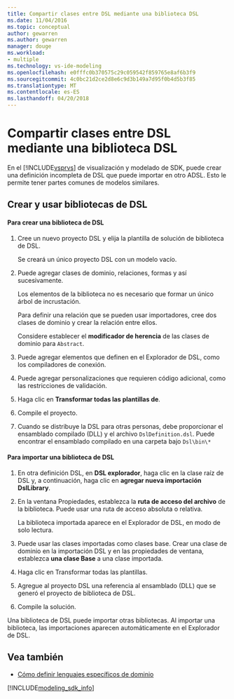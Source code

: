 ```yaml
---
title: Compartir clases entre DSL mediante una biblioteca DSL
ms.date: 11/04/2016
ms.topic: conceptual
author: gewarren
ms.author: gewarren
manager: douge
ms.workload:
- multiple
ms.technology: vs-ide-modeling
ms.openlocfilehash: e0fffc0b370575c29c059542f859765e8af6b3f9
ms.sourcegitcommit: 4c0bc21d2ce2d8e6c9d3b149a7d95f0b4d5b3f85
ms.translationtype: MT
ms.contentlocale: es-ES
ms.lasthandoff: 04/20/2018
---
```

# <a name="sharing-classes-between-dsls-by-using-a-dsl-library"></a>Compartir clases entre DSL mediante una biblioteca DSL
En el [!INCLUDE[vsprvs](../code-quality/includes/vsprvs_md.md)] de visualización y modelado de SDK, puede crear una definición incompleta de DSL que puede importar en otro ADSL. Esto le permite tener partes comunes de modelos similares.

## <a name="creating-and-using-dsl-libraries"></a>Crear y usar bibliotecas de DSL

#### <a name="to-create-a-dsl-library"></a>Para crear una biblioteca de DSL

1.  Cree un nuevo proyecto DSL y elija la plantilla de solución de biblioteca de DSL.

     Se creará un único proyecto DSL con un modelo vacío.

2.  Puede agregar clases de dominio, relaciones, formas y así sucesivamente.

     Los elementos de la biblioteca no es necesario que formar un único árbol de incrustación.

     Para definir una relación que se pueden usar importadores, cree dos clases de dominio y crear la relación entre ellos.

     Considere establecer el **modificador de herencia** de las clases de dominio para `Abstract`.

3.  Puede agregar elementos que definen en el Explorador de DSL, como los compiladores de conexión.

4.  Puede agregar personalizaciones que requieren código adicional, como las restricciones de validación.

5.  Haga clic en **Transformar todas las plantillas de**.

6.  Compile el proyecto.

7.  Cuando se distribuye la DSL para otras personas, debe proporcionar el ensamblado compilado (DLL) y el archivo `DslDefinition.dsl`. Puede encontrar el ensamblado compilado en una carpeta bajo `Dsl\bin\*`

#### <a name="to-import-a-dsl-library"></a>Para importar una biblioteca de DSL

1.  En otra definición DSL, en **DSL explorador**, haga clic en la clase raíz de DSL y, a continuación, haga clic en **agregar nueva importación DslLibrary**.

2.  En la ventana Propiedades, establezca la **ruta de acceso del archivo** de la biblioteca. Puede usar una ruta de acceso absoluta o relativa.

     La biblioteca importada aparece en el Explorador de DSL, en modo de solo lectura.

3.  Puede usar las clases importadas como clases base. Crear una clase de dominio en la importación DSL y en las propiedades de ventana, establezca **una clase Base** a una clase importada.

4.  Haga clic en Transformar todas las plantillas.

5.  Agregue al proyecto DSL una referencia al ensamblado (DLL) que se generó el proyecto de biblioteca de DSL.

6.  Compile la solución.

 Una biblioteca de DSL puede importar otras bibliotecas. Al importar una biblioteca, las importaciones aparecen automáticamente en el Explorador de DSL.

## <a name="see-also"></a>Vea también

- [Cómo definir lenguajes específicos de dominio](../modeling/how-to-define-a-domain-specific-language.md)

[!INCLUDE[modeling_sdk_info](includes/modeling_sdk_info.md)]

